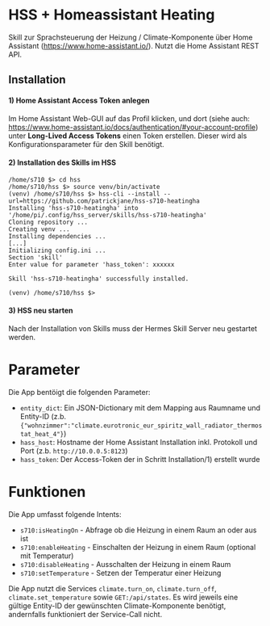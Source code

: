 # HSS + Homeassistant Heating

Skill zur Sprachsteuerung der Heizung / Climate-Komponente über Home Assistant (https://www.home-assistant.io/). Nutzt die Home Assistant REST API. 

## Installation

#### 1) Home Assistant Access Token anlegen

Im Home Assistant Web-GUI auf das Profil klicken, und dort (siehe auch: https://www.home-assistant.io/docs/authentication/#your-account-profile) unter **Long-Lived Access Tokens** einen Token erstellen. Dieser wird als Konfigurationsparameter für den Skill benötigt.

#### 2) Installation des Skills im HSS

```
/home/s710 $> cd hss
/home/s710/hss $> source venv/bin/activate
(venv) /home/s710/hss $> hss-cli --install --url=https://github.com/patrickjane/hss-s710-heatingha
Installing 'hss-s710-heatingha' into '/home/pi/.config/hss_server/skills/hss-s710-heatingha'
Cloning repository ...
Creating venv ...
Installing dependencies ...
[...]
Initializing config.ini ...
Section 'skill'
Enter value for parameter 'hass_token': xxxxxx

Skill 'hss-s710-heatingha' successfully installed.

(venv) /home/s710/hss $>
```

#### 3) HSS neu starten

Nach der Installation von Skills muss der Hermes Skill Server neu gestartet werden.

# Parameter

Die App bentöigt die folgenden Parameter:

- `entity_dict`: Ein JSON-Dictionary mit dem Mapping aus Raumname und Entity-ID (z.b. `{"wohnzimmer":"climate.eurotronic_eur_spiritz_wall_radiator_thermostat_heat_4"}`)
- `hass_host`: Hostname der Home Assistant Installation inkl. Protokoll und Port (z.b. `http://10.0.0.5:8123`)
- `hass_token`: Der Access-Token der in Schritt Installation/1) erstellt wurde

# Funktionen

Die App umfasst folgende Intents:

- `s710:isHeatingOn` - Abfrage ob die Heizung in einem Raum an oder aus ist
- `s710:enableHeating` - Einschalten der Heizung in einem Raum (optional mit Temperatur)
- `s710:disableHeating` - Ausschalten der Heizung in einem Raum
- `s710:setTemperature` - Setzen der Temperatur einer Heizung

Die App nutzt die Services `climate.turn_on`, `climate.turn_off`, `climate.set_temperature` sowie `GET:/api/states`. Es wird jeweils eine gültige Entity-ID der gewünschten Climate-Komponente benötigt, andernfalls funktioniert der Service-Call nicht.
